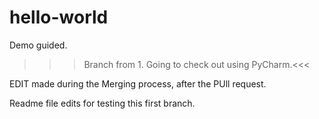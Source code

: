 # hello-world
Demo guided.
>>> Branch from 1. Going to check out using PyCharm.<<<

EDIT made during the Merging process, after the PUll request.

Readme file edits for testing this first branch. 
